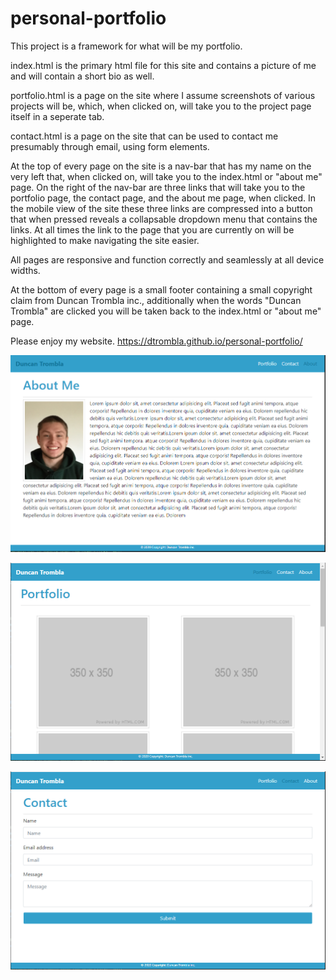# personal-portfolio
This project is a framework for what will be my portfolio.

index.html is the primary html file for this site and contains a picture of me and will contain a short bio as well.

portfolio.html is a page on the site where I assume screenshots of various projects will be, which, when clicked on, will take you to the project page itself in a seperate tab.

contact.html is a page on the site that can be used to contact me presumably through email, using form elements.

At the top of every page on the site is a nav-bar that has my name on the very left that, when clicked on, will take you to the index.html or "about me" page. On the right of the nav-bar are three links that will take you to the portfolio page, the contact page, and the about me page, when clicked. In the mobile view of the site these three links are compressed into a button that when pressed reveals a collapsable dropdown menu that contains the links. At all times the link to the page that you are currently on will be highlighted to make navigating the site easier.

All pages are responsive and function correctly and seamlessly at all device widths.

At the bottom of every page is a small footer containing a small copyright claim from Duncan Trombla inc., additionally when the words "Duncan Trombla" are clicked you will be taken back to the index.html or "about me" page.

Please enjoy my website.
https://dtrombla.github.io/personal-portfolio/

![Image of About-me](https://github.com/DTrombla/images/blob/main/about-me.PNG)


![Image of Portfolio](https://github.com/DTrombla/images/blob/main/Portfolio.PNG)


![Image of Contact](https://github.com/DTrombla/images/blob/main/Contact.PNG)


